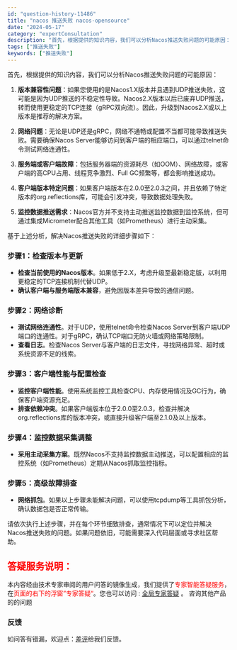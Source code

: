 ```yaml
---
id: "question-history-11486"
title: "nacos 推送失败 nacos-opensource"
date: "2024-05-17"
category: "expertConsultation"
description: "首先，根据提供的知识内容，我们可以分析Nacos推送失败问题的可能原因：1. **版本兼容性问题**：如果您使用的是Nacos1.X版本并且遇到UDP推送失败，这可能是因为UDP推送的不稳定性导致。Nacos2.X版本以后已废弃UDP推送，转而使用更稳定的TCP连接（gRPC双向流）。因此，升级到N"
tags: ["推送失败"]
keywords: ["推送失败"]
---
```


首先，根据提供的知识内容，我们可以分析Nacos推送失败问题的可能原因：

1. **版本兼容性问题**：如果您使用的是Nacos1.X版本并且遇到UDP推送失败，这可能是因为UDP推送的不稳定性导致。Nacos2.X版本以后已废弃UDP推送，转而使用更稳定的TCP连接（gRPC双向流）。因此，升级到Nacos2.X或以上版本是推荐的解决方案。

2. **网络问题**：无论是UDP还是gRPC，网络不通畅或配置不当都可能导致推送失败。需要确保Nacos Server能够访问到客户端的相应端口，可以通过telnet命令测试网络连通性。

3. **服务端或客户端故障**：包括服务器端的资源耗尽（如OOM）、网络故障，或客户端的高CPU占用、线程竞争激烈、Full GC频繁等，都会影响推送成功。

4. **客户端版本特定问题**：如果客户端版本在2.0.0至2.0.3之间，并且依赖了特定版本的org.reflections库，可能会引发冲突，导致数据处理失败。

5. **监控数据推送需求**：Nacos官方并不支持主动推送监控数据到监控系统，但可通过集成Micrometer配合其他工具（如Prometheus）进行主动采集。

基于上述分析，解决Nacos推送失败的详细步骤如下：

### 步骤1：检查版本与更新
- **检查当前使用的Nacos版本**。如果低于2.X，考虑升级至最新稳定版，以利用更稳定的TCP连接机制代替UDP。
- **确认客户端与服务端版本兼容**，避免因版本差异导致的通信问题。

### 步骤2：网络诊断
- **测试网络连通性**。对于UDP，使用telnet命令检查Nacos Server到客户端UDP端口的连通性。对于gRPC，确认TCP端口无防火墙或网络策略限制。
- **查看日志**。检查Nacos Server与客户端的日志文件，寻找网络异常、超时或系统资源不足的线索。

### 步骤3：客户端性能与配置检查
- **监控客户端性能**。使用系统监控工具检查CPU、内存使用情况及GC行为，确保客户端资源充足。
- **排查依赖冲突**。如果客户端版本位于2.0.0至2.0.3，检查并解决org.reflections库的版本冲突，或直接升级客户端至2.1.0及以上版本。

### 步骤4：监控数据采集调整
- **采用主动采集方案**。既然Nacos不支持监控数据主动推送，可以配置相应的监控系统（如Prometheus）定期从Nacos抓取监控指标。

### 步骤5：高级故障排查
- **网络抓包**。如果以上步骤未能解决问题，可以使用tcpdump等工具抓包分析，确认数据包是否正常传输。

请依次执行上述步骤，并在每个环节细致排查，通常情况下可以定位并解决Nacos推送失败的问题。如果问题依旧，可能需要深入代码层面或寻求社区帮助。
## <font color="#FF0000">答疑服务说明：</font> 

本内容经由技术专家审阅的用户问答的镜像生成，我们提供了<font color="#FF0000">专家智能答疑服务</font>，在<font color="#FF0000">页面的右下的浮窗”专家答疑“</font>。您也可以访问 : [全局专家答疑](https://opensource.alibaba.com/chatBot) 。 咨询其他产品的的问题

### 反馈
如问答有错漏，欢迎点：[差评](https://ai.nacos.io/user/feedbackByEnhancerGradePOJOID?enhancerGradePOJOId=13773)给我们反馈。
